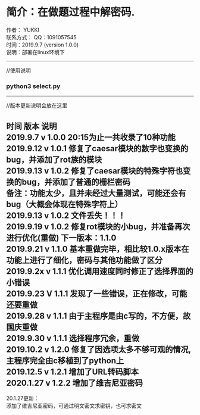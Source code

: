 # 简介：在做题过程中解密码.
作者： YUKKI  
联系方式： QQ：1091057545  
时间：2019.9.7 (version 1.0.0)  
说明：部署在linux环境下

----------------------------------------------------------------------------  
//使用说明  
### python3 select.py  


----------------------------------------------------------------------------  
//版本更新说明会放在这里  

  时间  	  版本		说明  
2019.9.7	v 1.0.0		20:15为止一共收录了10种功能  
2019.9.12   v 1.0.1		修复了caesar模块的数字也变换的bug，并添加了rot族的模块  
2019.9.13	v 1.0.2		修复了caesar模块的特殊字符也变换的bug，并添加了普通的栅栏密码  
						备注：功能太少，且并未经过大量测试，可能还会有bug（大概会体现在特殊字符上）  
2019.9.13	v 1.0.2		文件丢失！！！  
2019.9.19	v 1.0.2		修复rot模块的小bug，并准备再次进行优化(重做)	下一版本：1.1.0  
2019.9.21	v 1.1.0		基本重做完毕，相比较1.0.x版本在功能上进行了细化，密码与其他功能做了区分  
2019.9.2x	v 1.1.1		优化调用速度同时修正了选择界面的小错误  
2019.9.23	V 1.1.1		发现了一些错误，正在修改，可能还要重做  
2019.9.28	v 1.1.1		由于主程序是由c写的，不方便，故国庆重做  
2019.9.30	v 1.1.1		选择程序冗余，重做  
2019.10.2	v 1.2.0		修复了因选项太多不够可观的情况,主程序完全由c移植到了python上  
2019.12.5	v 1.2.1		增加了URL转码脚本  
2020.1.27	v 1.2.2		增加了维吉尼亚密码  
---------------------------------------------------------------------------
20.1.27更新：  
添加了维吉尼亚密码，可通过明文密文求密钥，也可求密文  
